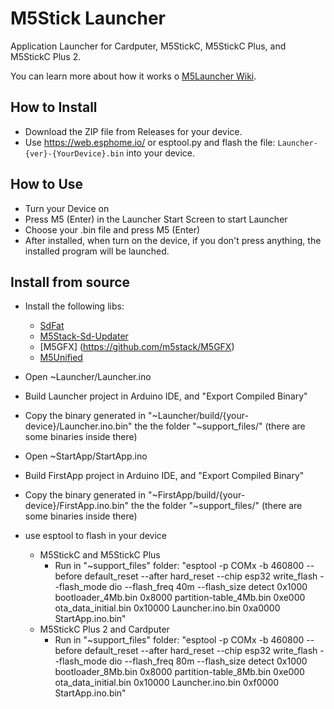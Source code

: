 # M5Stick Launcher
Application Launcher for Cardputer, M5StickC, M5StickC Plus, and M5StickC Plus 2.

You can learn more about how it works o [M5Launcher Wiki](https://github.com/bmorcelli/M5Stick-Launcher/wiki/Explaining-the-project).

## How to Install
* Download the ZIP file from Releases for your device.
* Use https://web.esphome.io/ or esptool.py and flash the file: `Launcher-{ver}-{YourDevice}.bin` into your device.

## How to Use
* Turn your Device on
* Press M5 (Enter) in the Launcher Start Screen to start Launcher
* Choose your .bin file and press M5 (Enter)
* After installed, when turn on the device, if you don't press anything, the installed program will be launched.


## Install from source
* Install the following libs:
    * [SdFat](https://github.com/greiman/SdFat)
    * [M5Stack-Sd-Updater](https://github.com/tobozo/M5Stack-SD-Updater/)
    * [M5GFX] (https://github.com/m5stack/M5GFX)
    * [M5Unified](https://github.com/m5stack/M5Unified)

* Open ~Launcher/Launcher.ino
* Build Launcher project in Arduino IDE, and "Export Compiled Binary"
* Copy the binary generated in "~Launcher/build/{your-device}/Launcher.ino.bin" the the folder "~support_files/" (there are some binaries inside there)
* Open ~StartApp/StartApp.ino
* Build FirstApp project in Arduino IDE, and "Export Compiled Binary"
* Copy the binary generated in "~FirstApp/build/{your-device}/FirstApp.ino.bin" the the folder "~support_files/" (there are some binaries inside there)
* use esptool to flash in your device
    * M5StickC and M5StickC Plus
        * Run in "~support_files\" folder:    "esptool -p COMx -b 460800 --before default_reset --after hard_reset --chip esp32 write_flash --flash_mode dio --flash_freq 40m --flash_size detect 0x1000 bootloader_4Mb.bin 0x8000 partition-table_4Mb.bin 0xe000 ota_data_initial.bin  0x10000 Launcher.ino.bin  0xa0000 StartApp.ino.bin"
    * M5StickC Plus 2 and Cardputer
        * Run in "~support_files\" folder:    "esptool -p COMx -b 460800 --before default_reset --after hard_reset --chip esp32 write_flash --flash_mode dio --flash_freq 80m --flash_size detect 0x1000 bootloader_8Mb.bin 0x8000 partition-table_8Mb.bin 0xe000 ota_data_initial.bin  0x10000 Launcher.ino.bin  0xf0000 StartApp.ino.bin"


